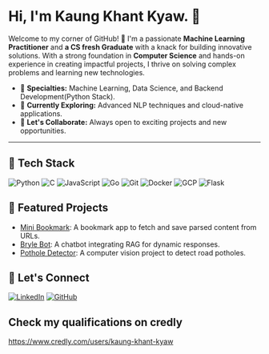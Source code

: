 # Hi, I'm Kaung Khant Kyaw. 👋

Welcome to my corner of GitHub! 🚀 I'm a passionate **Machine Learning Practitioner** and **a CS fresh Graduate** with a knack for building innovative solutions. With a strong foundation in **Computer Science** and hands-on experience in creating impactful projects, I thrive on solving complex problems and learning new technologies.  

- 🌟 **Specialties:** Machine Learning, Data Science, and Backend Development(Python Stack).  
- 🌱 **Currently Exploring:** Advanced NLP techniques and cloud-native applications.  
- 🤝 **Let's Collaborate:** Always open to exciting projects and new opportunities.  

---


## 🔧 Tech Stack
![Python](https://img.shields.io/badge/-Python-3776AB?style=flat-square&logo=python&logoColor=white)
![C](https://img.shields.io/badge/-C-A8B9CC?style=flat-square&logo=c&logoColor=white)
![JavaScript](https://img.shields.io/badge/-JavaScript-F7DF1E?style=flat-square&logo=javascript&logoColor=black)
![Go](https://img.shields.io/badge/-Go-00ADD8?style=flat-square&logo=go&logoColor=white)
![Git](https://img.shields.io/badge/-Git-F05032?style=flat-square&logo=git&logoColor=white)
![Docker](https://img.shields.io/badge/-Docker-2496ED?style=flat-square&logo=docker&logoColor=white)
![GCP](https://img.shields.io/badge/-Google%20Cloud-4285F4?style=flat-square&logo=google-cloud&logoColor=white)
![Flask](https://img.shields.io/badge/-Flask-000000?style=flat-square&logo=flask&logoColor=white)

## 🚀 Featured Projects
- [Mini Bookmark](https://github.com/Lawliet-3/mini-bookmark): A bookmark app to fetch and save parsed content from URLs.
- [Bryle Bot](https://github.com/Lawliet-3/bryle): A chatbot integrating RAG for dynamic responses.
- [Pothole Detector](https://github.com/Lawliet-3/pothole-detector): A computer vision project to detect road potholes.

## 💬 Let's Connect
[![LinkedIn](https://img.shields.io/badge/LinkedIn-Profile-blue)](https://linkedin.com/in/kaung-khant-kyaw/)
[![GitHub](https://img.shields.io/badge/GitHub-Follow-black)](https://github.com/Lawliet-3)

## Check my qualifications on credly
https://www.credly.com/users/kaung-khant-kyaw
